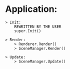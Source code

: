 # Application:

    > Init:
        REWRITTEN BY THE USER
        super.Init()

    > Render:
        > Renderer.Render()
        > SceneManager.Render()

    > Update:
        > SceneManager.Update()


